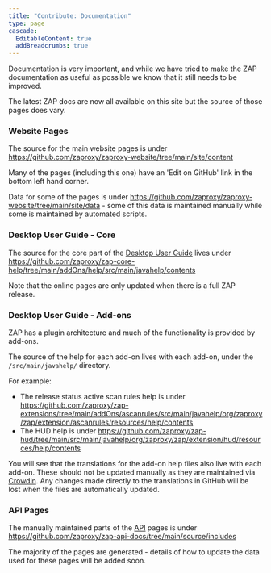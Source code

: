 ```yaml
---
title: "Contribute: Documentation"
type: page
cascade:
  EditableContent: true
  addBreadcrumbs: true
---
```

Documentation is very important, and while we have tried to make the ZAP documentation as useful as possible we know that it still needs to be improved.

The latest ZAP docs are now all available on this site but the source of those pages does vary.

### Website Pages

The source for the main website pages is under https://github.com/zaproxy/zaproxy-website/tree/main/site/content

Many of the pages (including this one) have an 'Edit on GitHub' link in the bottom left hand corner.

Data for some of the pages is under https://github.com/zaproxy/zaproxy-website/tree/main/site/data - some of this data is maintained manually while some is maintained by automated scripts.

### Desktop User Guide - Core

The source for the core part of the [Desktop User Guide](/docs/desktop/) lives under https://github.com/zaproxy/zap-core-help/tree/main/addOns/help/src/main/javahelp/contents

Note that the online pages are only updated when there is a full ZAP release.

### Desktop User Guide - Add-ons

ZAP has a plugin architecture and much of the functionality is provided by add-ons.

The source of the help for each add-on lives with each add-on, under the `/src/main/javahelp/` directory.

For example:

* The release status active scan rules help is under https://github.com/zaproxy/zap-extensions/tree/main/addOns/ascanrules/src/main/javahelp/org/zaproxy/zap/extension/ascanrules/resources/help/contents
* The HUD help is under https://github.com/zaproxy/zap-hud/tree/main/src/main/javahelp/org/zaproxy/zap/extension/hud/resources/help/contents

You will see that the translations for the add-on help files also live with each add-on. These should not be updated manually as they are maintained via [Crowdin](../translate/). Any changes made directly to the translations in GitHub will be lost when the files are automatically updated.

### API Pages

The manually maintained parts of the [API](/docs/api/) pages is under https://github.com/zaproxy/zap-api-docs/tree/main/source/includes

The majority of the pages are generated - details of how to update the data used for these pages will be added soon.